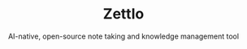 <div align="center">
  <h1 align="center">Zettlo</h1>
  <p align="center">AI-native, open-source note taking and knowledge management tool</p>
</div>
